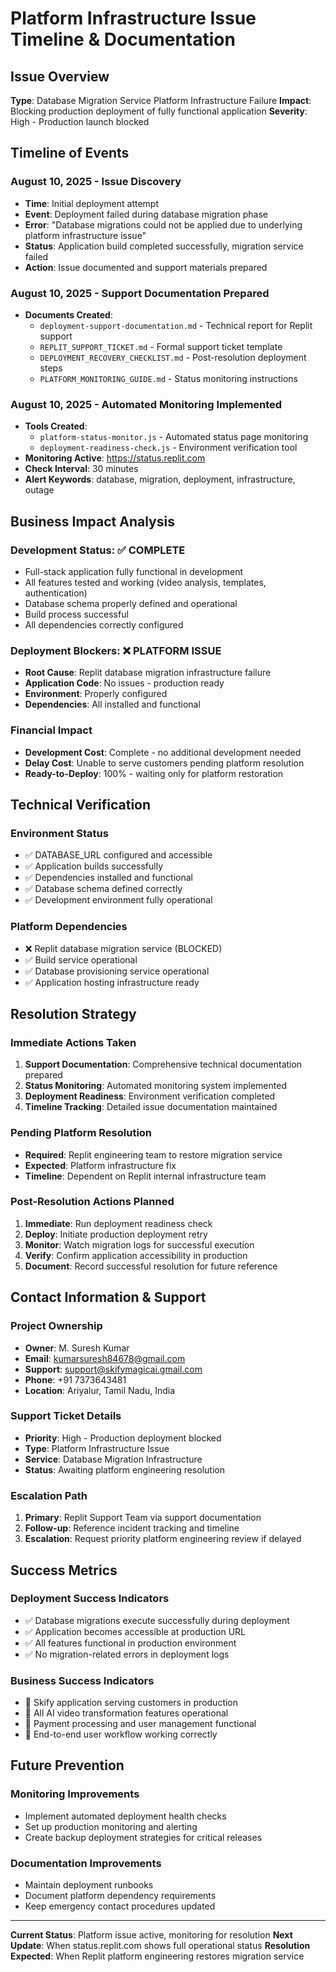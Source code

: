 # Platform Infrastructure Issue Timeline & Documentation

## Issue Overview
**Type**: Database Migration Service Platform Infrastructure Failure
**Impact**: Blocking production deployment of fully functional application
**Severity**: High - Production launch blocked

## Timeline of Events

### August 10, 2025 - Issue Discovery
- **Time**: Initial deployment attempt
- **Event**: Deployment failed during database migration phase
- **Error**: "Database migrations could not be applied due to underlying platform infrastructure issue"
- **Status**: Application build completed successfully, migration service failed
- **Action**: Issue documented and support materials prepared

### August 10, 2025 - Support Documentation Prepared
- **Documents Created**:
  - `deployment-support-documentation.md` - Technical report for Replit support
  - `REPLIT_SUPPORT_TICKET.md` - Formal support ticket template
  - `DEPLOYMENT_RECOVERY_CHECKLIST.md` - Post-resolution deployment steps
  - `PLATFORM_MONITORING_GUIDE.md` - Status monitoring instructions

### August 10, 2025 - Automated Monitoring Implemented
- **Tools Created**:
  - `platform-status-monitor.js` - Automated status page monitoring
  - `deployment-readiness-check.js` - Environment verification tool
- **Monitoring Active**: https://status.replit.com
- **Check Interval**: 30 minutes
- **Alert Keywords**: database, migration, deployment, infrastructure, outage

## Business Impact Analysis

### Development Status: ✅ COMPLETE
- Full-stack application fully functional in development
- All features tested and working (video analysis, templates, authentication)
- Database schema properly defined and operational
- Build process successful
- All dependencies correctly configured

### Deployment Blockers: ❌ PLATFORM ISSUE
- **Root Cause**: Replit database migration infrastructure failure
- **Application Code**: No issues - production ready
- **Environment**: Properly configured
- **Dependencies**: All installed and functional

### Financial Impact
- **Development Cost**: Complete - no additional development needed
- **Delay Cost**: Unable to serve customers pending platform resolution
- **Ready-to-Deploy**: 100% - waiting only for platform restoration

## Technical Verification

### Environment Status
- ✅ DATABASE_URL configured and accessible
- ✅ Application builds successfully
- ✅ Dependencies installed and functional
- ✅ Database schema defined correctly
- ✅ Development environment fully operational

### Platform Dependencies
- ❌ Replit database migration service (BLOCKED)
- ✅ Build service operational
- ✅ Database provisioning service operational
- ✅ Application hosting infrastructure ready

## Resolution Strategy

### Immediate Actions Taken
1. **Support Documentation**: Comprehensive technical documentation prepared
2. **Status Monitoring**: Automated monitoring system implemented
3. **Deployment Readiness**: Environment verification completed
4. **Timeline Tracking**: Detailed issue documentation maintained

### Pending Platform Resolution
- **Required**: Replit engineering team to restore migration service
- **Expected**: Platform infrastructure fix
- **Timeline**: Dependent on Replit internal infrastructure team

### Post-Resolution Actions Planned
1. **Immediate**: Run deployment readiness check
2. **Deploy**: Initiate production deployment retry
3. **Monitor**: Watch migration logs for successful execution
4. **Verify**: Confirm application accessibility in production
5. **Document**: Record successful resolution for future reference

## Contact Information & Support

### Project Ownership
- **Owner**: M. Suresh Kumar
- **Email**: kumarsuresh84678@gmail.com
- **Support**: support@skifymagicai.gmail.com
- **Phone**: +91 7373643481
- **Location**: Ariyalur, Tamil Nadu, India

### Support Ticket Details
- **Priority**: High - Production deployment blocked
- **Type**: Platform Infrastructure Issue
- **Service**: Database Migration Infrastructure
- **Status**: Awaiting platform engineering resolution

### Escalation Path
1. **Primary**: Replit Support Team via support documentation
2. **Follow-up**: Reference incident tracking and timeline
3. **Escalation**: Request priority platform engineering review if delayed

## Success Metrics

### Deployment Success Indicators
- ✅ Database migrations execute successfully during deployment
- ✅ Application becomes accessible at production URL
- ✅ All features functional in production environment
- ✅ No migration-related errors in deployment logs

### Business Success Indicators
- 🎯 Skify application serving customers in production
- 🎯 All AI video transformation features operational
- 🎯 Payment processing and user management functional
- 🎯 End-to-end user workflow working correctly

## Future Prevention

### Monitoring Improvements
- Implement automated deployment health checks
- Set up production monitoring and alerting
- Create backup deployment strategies for critical releases

### Documentation Improvements
- Maintain deployment runbooks
- Document platform dependency requirements
- Keep emergency contact procedures updated

---

**Current Status**: Platform issue active, monitoring for resolution
**Next Update**: When status.replit.com shows full operational status
**Resolution Expected**: When Replit platform engineering restores migration service
